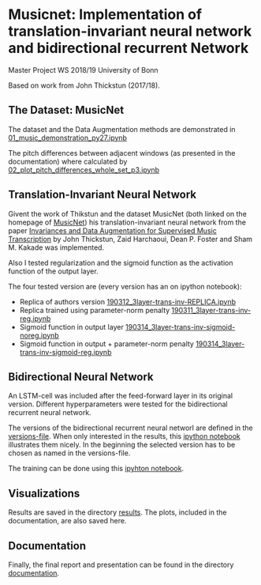 # Musicnet: Implementation of translation-invariant neural network and bidirectional recurrent Network

Master Project WS 2018/19 University of Bonn

Based on work from John Thickstun (2017/18).

## The Dataset: MusicNet

The dataset and the Data Augmentation methods are demonstrated in [01_music_demonstration_py27.ipynb](https://github.com/sahahner/musicnet_abgabe/blob/master/01_music_demonstration_py27.ipynb)

The pitch differences between adjacent windows (as presented in the documentation) where calculated by 
[02_plot_pitch_differences_whole_set_p3.ipynb](https://github.com/sahahner/musicnet_abgabe/blob/master/02_plot_pitch_differences_whole_set_p3.ipynb)

## Translation-Invariant Neural Network

Givent the work of Thikstun and the dataset MusicNet (both linked on the homepage of [MusicNet](https://homes.cs.washington.edu/~thickstn/musicnet.html))
his translation-invariant neural network from the paper [Invariances and Data Augmentation for Supervised Music Transcription](https://arxiv.org/abs/1711.04845) by John Thickstun, Zaid Harchaoui, Dean P. Foster and Sham M. Kakade was implemented.

Also I tested regularization and the sigmoid function as the activation function of the output layer.

The four tested version are (every version has an on ipython notebook):
- Replica of authors version [190312_3layer-trans-inv-REPLICA.ipynb](https://github.com/sahahner/musicnet_abgabe/blob/master/190312_3layer-trans-inv-REPLICA.ipynb)
- Replica trained using parameter-norm penalty [190311_3layer-trans-inv-reg.ipynb](https://github.com/sahahner/musicnet_abgabe/blob/master/190311_3layer-trans-inv-reg.ipynb)
- Sigmoid function in output layer [190314_3layer-trans-inv-sigmoid-noreg.ipynb](https://github.com/sahahner/musicnet_abgabe/blob/master/190314_3layer-trans-inv-sigmoid-noreg.ipynb)
- Sigmoid function in output + parameter-norm penalty [190314_3layer-trans-inv-sigmoid-reg.ipynb](https://github.com/sahahner/musicnet_abgabe/blob/master/190314_3layer-trans-inv-sigmoid-reg.ipynb)


## Bidirectional Neural Network

An LSTM-cell was included after the feed-forward layer in its original version. 
Different hyperparameters were tested for the bidirectional recurrent neural network.

The versions of the bidirectional recurrent neural networl are defined in the [versions-file](https://github.com/sahahner/musicnet_abgabe/blob/master/lib/versions_norm.py).
When only interested in the results, this [ipython notebook](https://github.com/sahahner/musicnet_abgabe/blob/master/05_3layer-LSTM-norm_results.ipynb)
illustrates them nicely. In the beginning the selected version has to be chosen as named in the versions-file.

The training can be done using this [ipyhton notebook](https://github.com/sahahner/musicnet_abgabe/blob/master/05_3layer-LSTM-norm_train.ipynb).

## Visualizations

Results are saved in the directory [results](https://github.com/sahahner/musicnet_abgabe/tree/master/results). 
The plots, included in the documentation, are also saved here.

## Documentation

Finally, the final report and presentation can be found in the directory [documentation](https://github.com/sahahner/musicnet_abgabe/tree/master/documentation).
